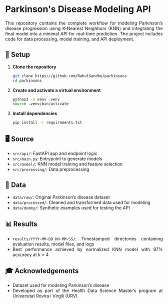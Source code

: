 <div align="justify">

# Parkinson's Disease Modeling API

This repository contains the complete workflow for modeling Parkinson’s disease
progression using K-Nearest Neighbors (KNN) and integrating the final model
into a minimal API for real-time prediction. The project includes code for data
processing, model training, and API deployment.

## 🚀 Setup

1. **Clone the repository**

   ```bash
   git clone https://github.com/RahulSandhu/parkinsons
   cd parkinsons
   ```

2. **Create and activate a virtual environment**

   ```bash
   python3 -m venv .venv
   source .venv/bin/activate
   ```

3. **Install dependencies**

   ```bash
   pip install -r requirements.txt
   ```

## 🖥️ Source

* `src/api/`: FastAPI app and endpoint logic
* `src/main.py`: Entrypoint to generate models
* `src/model/`: KNN model training and feature selection
* `src/processing/`: Data preprocessing

## 📁 Data

* `data/raw/`: Original Parkinson’s disease dataset
* `data/processed/`: Cleaned and transformed data used for modeling
* `data/dummy/`: Synthetic examples used for testing the API

## 📊 Results

* `results/YYYY-MM-DD_HH-MM-SS/`: Timestamped directories containing evaluation
results, model files, and logs
* Best performance achieved by normalized KNN model with 97% accuracy at k = 4

## 🎓 Acknowledgements

* Dataset used for modeling Parkinson’s disease
* Developed as part of the Health Data Science Master’s program at Universitat
Rovira i Virgili (URV)

</div>

